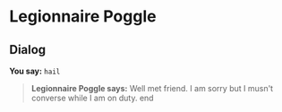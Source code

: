 # Legionnaire Poggle


## Dialog

**You say:** `hail`



>**Legionnaire Poggle says:** Well met friend. I am sorry but I musn't converse while I am on duty.
end
